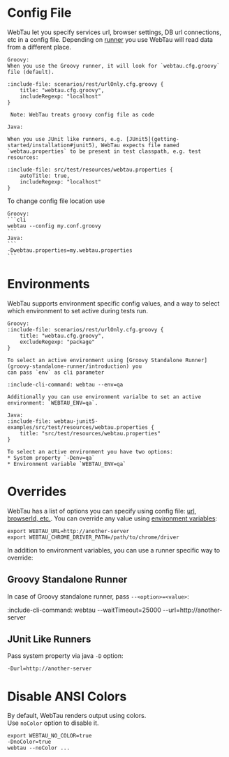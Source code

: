 # Config File

WebTau let you specify services url, browser settings, DB url connections, etc in a config file.
Depending on [runner](getting-started/installation) you use WebTau will read data from a different place.

```tabs
Groovy:
When you use the Groovy runner, it will look for `webtau.cfg.groovy` file (default). 

:include-file: scenarios/rest/urlOnly.cfg.groovy {
    title: "webtau.cfg.groovy",
    includeRegexp: "localhost"
}

 Note: WebTau treats groovy config file as code

Java:

When you use JUnit like runners, e.g. [JUnit5](getting-started/installation#junit5), WebTau expects file named
`webtau.properties` to be present in test classpath, e.g. test resources:

:include-file: src/test/resources/webtau.properties {
    autoTitle: true,
    includeRegexp: "localhost"
}
```

To change config file location use 

`````tabs
Groovy:
```cli
webtau --config my.conf.groovy
```
Java:
```
-Dwebtau.properties=my.webtau.properties
```
`````

# Environments

WebTau supports environment specific config values, and a way to select which environment to set active during tests run.

```tabs
Groovy:
:include-file: scenarios/rest/urlOnly.cfg.groovy {
    title: "webtau.cfg.groovy",
    excludeRegexp: "package"
}

To select an active environment using [Groovy Standalone Runner](groovy-standalone-runner/introduction) you 
can pass `env` as cli parameter 

:include-cli-command: webtau --env=qa

Additionally you can use environment varialbe to set an active environment: `WEBTAU_ENV=qa`.

Java:
:include-file: webtau-junit5-examples/src/test/resources/webtau.properties {
    title: "src/test/resources/webtau.properties"
}

To select an active environment you have two options:
* System property `-Denv=qa`
* Environment variable `WEBTAU_ENV=qa`
```

# Overrides

WebTau has a list of options you can specify using config file: [url, browserId, etc.](configuration/options).
You can override any value using [environment variables](configuration/options#environment-variable-options):

```
export WEBTAU_URL=http://another-server
export WEBTAU_CHROME_DRIVER_PATH=/path/to/chrome/driver
``` 

In addition to environment variables, you can use a runner specific way to override:
 
## Groovy Standalone Runner

In case of Groovy standalone runner, pass `--<option>=<value>`:

:include-cli-command: webtau --waitTimeout=25000 --url=http://another-server

## JUnit Like Runners

Pass system property via java `-D` option:
```
-Durl=http://another-server
```

# Disable ANSI Colors 

By default, WebTau renders output using colors.  
Use `noColor` option to disable it.

```
export WEBTAU_NO_COLOR=true
-DnoColor=true
webtau --noColor ...
```